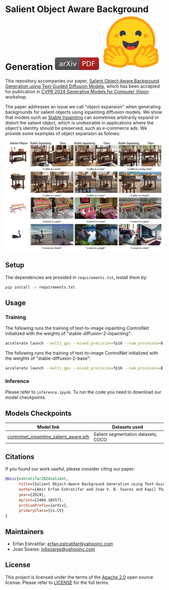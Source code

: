 # Salient Object Aware Background Generation [![Paper](assets/arxiv.svg)](https://arxiv.org/pdf/2404.10157.pdf) [![Model](assets/huggingface.svg)](https://huggingface.co/yahoo-inc/photo-background-generation)
This repository accompanies our paper, [Salient Object-Aware Background Generation using Text-Guided Diffusion Models](https://arxiv.org/abs/2404.10157), which has been accepted for publication in [CVPR 2024 Generative Models for Computer Vision](https://generative-vision.github.io/workshop-CVPR-24/) workshop.

The paper addresses an issue we call "object expansion" when generating backgrounds for salient objects using inpainting diffusion models.  We show that models such as [Stable Inpainting](https://huggingface.co/stabilityai/stable-diffusion-2-inpainting) can sometimes arbitrarily expand or distort the salient object, which is undesirable in applications where the object's identity should be preserved, such as e-commerce ads. We provide some examples of object expansion as follows:

<div align="center">
  <img src="assets/fig.jpg">
</div>



## Setup

The dependencies are provided in `requirements.txt`, install them by:

```bash
pip install -r requirements.txt
```

## Usage
### Training

The following runs the training of text-to-image inpainting ControlNet initialized with the weights of "stable-diffusion-2-inpainting":
```bash
accelerate launch --multi_gpu --mixed_precision=fp16 --num_processes=8 train_controlnet_inpaint.py --pretrained_model_name_or_path "stable-diffusion-2-inpainting" --proportion_empty_prompts 0.1
```

The following runs the training of text-to-image ControlNet initialized with the weights of "stable-diffusion-2-base":
```bash
accelerate launch --multi_gpu --mixed_precision=fp16 --num_processes=8 train_controlnet.py --pretrained_model_name_or_path "stable-diffusion-2-base" --proportion_empty_prompts 0.1
```

### Inference

Please refer to `inference.ipynb`. Tu run the code you need to download our model checkpoints. 

## Models Checkpoints

| Model link                                       | Datasets used                                                                                                                                                                                      |
|--------------------------------------------------|-----------------------------------------------------------------------------------------------------------------------------------------------------------------------------------------------------------|
| [controlnet_inpainting_salient_aware.pth](https://drive.google.com/file/d/1ad4CNJqFI_HnXFFRqcS4mOD0Le2Mvd3L/view?usp=sharing)     | Salient segmentation datasets, COCO |

## Citations

If you found our work useful, please consider citing our paper:

```bibtex
@misc{eshratifar2024salient,
      title={Salient Object-Aware Background Generation using Text-Guided Diffusion Models}, 
      author={Amir Erfan Eshratifar and Joao V. B. Soares and Kapil Thadani and Shaunak Mishra and Mikhail Kuznetsov and Yueh-Ning Ku and Paloma de Juan},
      year={2024},
      eprint={2404.10157},
      archivePrefix={arXiv},
      primaryClass={cs.CV}
}
```

## Maintainers

- Erfan Eshratifar: erfan.eshratifar@yahooinc.com
- Joao Soares: jvbsoares@yahooinc.com

## License

This project is licensed under the terms of the [Apache 2.0](LICENSE) open source license. Please refer to [LICENSE](LICENSE) for the full terms.
